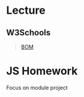 # Lecture

## W3Schools

> [BOM](https://docs.google.com/document/d/1gcHOVkJaMTgmmevoSKb2fLSNRmYP87zLQ1-xOwVGKc4/edit)

# JS Homework

Focus on module project
